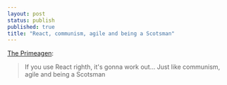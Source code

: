 ```yaml
---
layout: post
status: publish
published: true
title: "React, communism, agile and being a Scotsman"
---
```

[The Primeagen][yt]:

> If you use React righth, it's gonna work out... Just like communism, agile and being a Scotsman

[yt]: https://www.youtube.com/clip/Ugkx8kvonWPJJvjcfIAOWjq6sdN4eeB6_ueu
